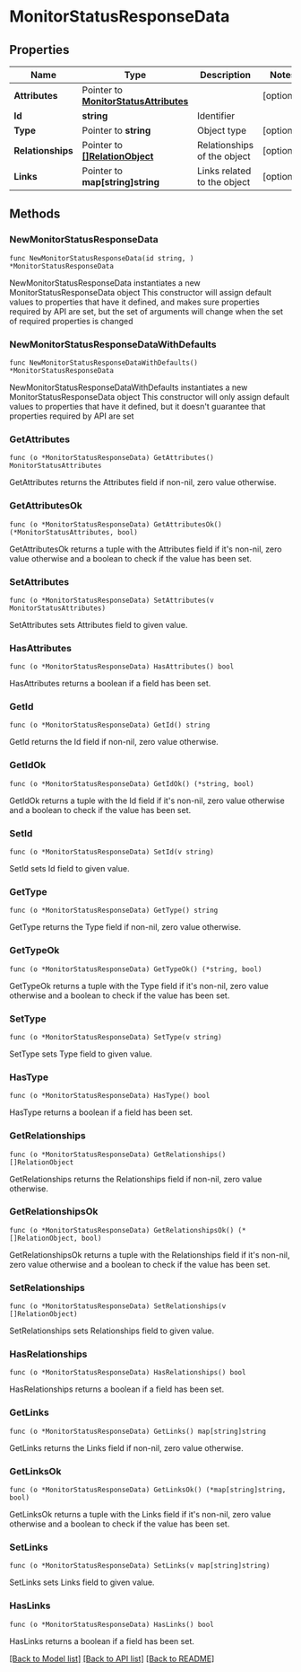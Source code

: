 # MonitorStatusResponseData

## Properties

Name | Type | Description | Notes
------------ | ------------- | ------------- | -------------
**Attributes** | Pointer to [**MonitorStatusAttributes**](MonitorStatusAttributes.md) |  | [optional] 
**Id** | **string** | Identifier  | 
**Type** | Pointer to **string** | Object type | [optional] 
**Relationships** | Pointer to [**[]RelationObject**](RelationObject.md) | Relationships of the object | [optional] 
**Links** | Pointer to **map[string]string** | Links related to the object | [optional] 

## Methods

### NewMonitorStatusResponseData

`func NewMonitorStatusResponseData(id string, ) *MonitorStatusResponseData`

NewMonitorStatusResponseData instantiates a new MonitorStatusResponseData object
This constructor will assign default values to properties that have it defined,
and makes sure properties required by API are set, but the set of arguments
will change when the set of required properties is changed

### NewMonitorStatusResponseDataWithDefaults

`func NewMonitorStatusResponseDataWithDefaults() *MonitorStatusResponseData`

NewMonitorStatusResponseDataWithDefaults instantiates a new MonitorStatusResponseData object
This constructor will only assign default values to properties that have it defined,
but it doesn't guarantee that properties required by API are set

### GetAttributes

`func (o *MonitorStatusResponseData) GetAttributes() MonitorStatusAttributes`

GetAttributes returns the Attributes field if non-nil, zero value otherwise.

### GetAttributesOk

`func (o *MonitorStatusResponseData) GetAttributesOk() (*MonitorStatusAttributes, bool)`

GetAttributesOk returns a tuple with the Attributes field if it's non-nil, zero value otherwise
and a boolean to check if the value has been set.

### SetAttributes

`func (o *MonitorStatusResponseData) SetAttributes(v MonitorStatusAttributes)`

SetAttributes sets Attributes field to given value.

### HasAttributes

`func (o *MonitorStatusResponseData) HasAttributes() bool`

HasAttributes returns a boolean if a field has been set.

### GetId

`func (o *MonitorStatusResponseData) GetId() string`

GetId returns the Id field if non-nil, zero value otherwise.

### GetIdOk

`func (o *MonitorStatusResponseData) GetIdOk() (*string, bool)`

GetIdOk returns a tuple with the Id field if it's non-nil, zero value otherwise
and a boolean to check if the value has been set.

### SetId

`func (o *MonitorStatusResponseData) SetId(v string)`

SetId sets Id field to given value.


### GetType

`func (o *MonitorStatusResponseData) GetType() string`

GetType returns the Type field if non-nil, zero value otherwise.

### GetTypeOk

`func (o *MonitorStatusResponseData) GetTypeOk() (*string, bool)`

GetTypeOk returns a tuple with the Type field if it's non-nil, zero value otherwise
and a boolean to check if the value has been set.

### SetType

`func (o *MonitorStatusResponseData) SetType(v string)`

SetType sets Type field to given value.

### HasType

`func (o *MonitorStatusResponseData) HasType() bool`

HasType returns a boolean if a field has been set.

### GetRelationships

`func (o *MonitorStatusResponseData) GetRelationships() []RelationObject`

GetRelationships returns the Relationships field if non-nil, zero value otherwise.

### GetRelationshipsOk

`func (o *MonitorStatusResponseData) GetRelationshipsOk() (*[]RelationObject, bool)`

GetRelationshipsOk returns a tuple with the Relationships field if it's non-nil, zero value otherwise
and a boolean to check if the value has been set.

### SetRelationships

`func (o *MonitorStatusResponseData) SetRelationships(v []RelationObject)`

SetRelationships sets Relationships field to given value.

### HasRelationships

`func (o *MonitorStatusResponseData) HasRelationships() bool`

HasRelationships returns a boolean if a field has been set.

### GetLinks

`func (o *MonitorStatusResponseData) GetLinks() map[string]string`

GetLinks returns the Links field if non-nil, zero value otherwise.

### GetLinksOk

`func (o *MonitorStatusResponseData) GetLinksOk() (*map[string]string, bool)`

GetLinksOk returns a tuple with the Links field if it's non-nil, zero value otherwise
and a boolean to check if the value has been set.

### SetLinks

`func (o *MonitorStatusResponseData) SetLinks(v map[string]string)`

SetLinks sets Links field to given value.

### HasLinks

`func (o *MonitorStatusResponseData) HasLinks() bool`

HasLinks returns a boolean if a field has been set.


[[Back to Model list]](../README.md#documentation-for-models) [[Back to API list]](../README.md#documentation-for-api-endpoints) [[Back to README]](../README.md)


